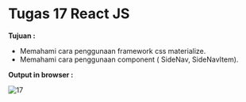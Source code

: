 # Tugas 17 React JS

<b>Tujuan : </b>
<ul>
  <li>Memahami cara penggunaan framework css materialize.</li>
  <li>Memahami cara penggunaan component ( SideNav, SideNavItem).</li>
</ul>

<b>Output in browser : </b>

![17](https://user-images.githubusercontent.com/92837751/184302247-f17594fe-30a2-4b72-961d-cdcc272e1b62.png)
